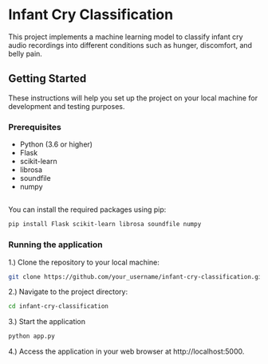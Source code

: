 
# Infant Cry Classification

This project implements a machine learning model to classify infant cry audio recordings into different conditions such as hunger, discomfort, and belly pain.

## Getting Started
These instructions will help you set up the project on your local machine for development and testing purposes.

### Prerequisites
* Python (3.6 or higher)
* Flask
* scikit-learn
* librosa
* soundfile
* numpy

## 
You can install the required packages using pip:

```bash
pip install Flask scikit-learn librosa soundfile numpy
```
### Running the application
1.) Clone the repository to your local machine:
```bash
git clone https://github.com/your_username/infant-cry-classification.git
```
2.) Navigate to the project directory:
```bash
cd infant-cry-classification
```
3.) Start the application
```bash
python app.py
```
4.) Access the application in your web browser at http://localhost:5000.
